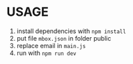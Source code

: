 # USAGE

1. install dependencies with `npm install`
2. put file `mbox.json` in folder public
3. replace email in `main.js`
4. run with `npm run dev`
